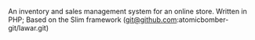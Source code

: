 An inventory and sales management system for an online store.
Written in PHP; Based on the Slim framework (git@github.com:atomicbomber-git/lawar.git)